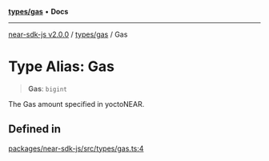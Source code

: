 [**types/gas**](../README.md) • **Docs**

***

[near-sdk-js v2.0.0](../../../packages.md) / [types/gas](../README.md) / Gas

# Type Alias: Gas

> **Gas**: `bigint`

The Gas amount specified in yoctoNEAR.

## Defined in

[packages/near-sdk-js/src/types/gas.ts:4](https://github.com/dim-daskalov/near-sdk-js/blob/c0112192f31548f11b769a1fd8095c77a0fff154/packages/near-sdk-js/src/types/gas.ts#L4)
